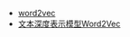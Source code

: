  - [word2vec](https://code.google.com/archive/p/word2vec/)
 - [文本深度表示模型Word2Vec](http://wei-li.cnblogs.com/p/word2vec.html)